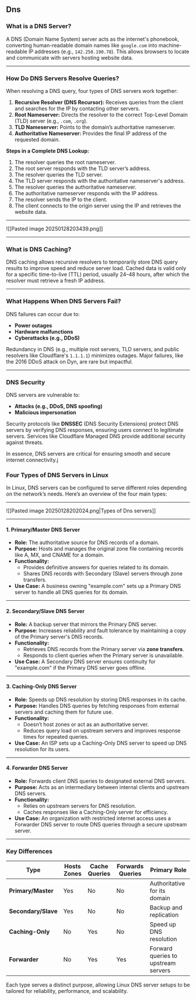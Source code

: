 ## Dns
### **What is a DNS Server?**
A DNS (Domain Name System) server acts as the internet's phonebook, converting human-readable domain names like `google.com` into machine-readable IP addresses (e.g., `142.250.190.78`). This allows browsers to locate and communicate with servers hosting website data.

---

### **How Do DNS Servers Resolve Queries?**
When resolving a DNS query, four types of DNS servers work together:
1. **Recursive Resolver (DNS Recursor):** Receives queries from the client and searches for the IP by contacting other servers.
2. **Root Nameserver:** Directs the resolver to the correct Top-Level Domain (TLD) server (e.g., `.com`, `.org`).
3. **TLD Nameserver:** Points to the domain’s authoritative nameserver.
4. **Authoritative Nameserver:** Provides the final IP address of the requested domain.

**Steps in a Complete DNS Lookup:**
1. The resolver queries the root nameserver.
2. The root server responds with the TLD server’s address.
3. The resolver queries the TLD server.
4. The TLD server responds with the authoritative nameserver's address.
5. The resolver queries the authoritative nameserver.
6. The authoritative nameserver responds with the IP address.
7. The resolver sends the IP to the client.
8. The client connects to the origin server using the IP and retrieves the website data.
---
![[Pasted image 20250128203439.png]]

---

### **What is DNS Caching?**
DNS caching allows recursive resolvers to temporarily store DNS query results to improve speed and reduce server load. Cached data is valid only for a specific time-to-live (TTL) period, usually 24–48 hours, after which the resolver must retrieve a fresh IP address. 

---

### **What Happens When DNS Servers Fail?**
DNS failures can occur due to:
- **Power outages**
- **Hardware malfunctions**
- **Cyberattacks (e.g., DDoS)**

Redundancy in DNS (e.g., multiple root servers, TLD servers, and public resolvers like Cloudflare's `1.1.1.1`) minimizes outages. Major failures, like the 2016 DDoS attack on Dyn, are rare but impactful.

---

### **DNS Security**
DNS servers are vulnerable to:
- **Attacks (e.g., DDoS, DNS spoofing)**  
- **Malicious impersonation**

Security protocols like **DNSSEC** (DNS Security Extensions) protect DNS servers by verifying DNS responses, ensuring users connect to legitimate servers. Services like Cloudflare Managed DNS provide additional security against threats.

In essence, DNS servers are critical for ensuring smooth and secure internet connectivity.j


### **Four Types of DNS Servers in Linux**

In Linux, DNS servers can be configured to serve different roles depending on the network’s needs. Here’s an overview of the four main types:


---
![[Pasted image 20250128202024.png|Types of Dns servers]]

---
#### **1. Primary/Master DNS Server**
- **Role:** The authoritative source for DNS records of a domain.  
- **Purpose:** Hosts and manages the original zone file containing records like A, MX, and CNAME for a domain.  
- **Functionality:**  
  - Provides definitive answers for queries related to its domain.  
  - Shares DNS records with Secondary (Slave) servers through zone transfers.  
- **Use Case:** A business owning "example.com" sets up a Primary DNS server to handle all DNS queries for its domain.

---

#### **2. Secondary/Slave DNS Server**
- **Role:** A backup server that mirrors the Primary DNS server.  
- **Purpose:** Increases reliability and fault tolerance by maintaining a copy of the Primary server's DNS records.  
- **Functionality:**  
  - Retrieves DNS records from the Primary server via **zone transfers**.  
  - Responds to client queries when the Primary server is unavailable.  
- **Use Case:** A Secondary DNS server ensures continuity for "example.com" if the Primary DNS server goes offline.

---

#### **3. Caching-Only DNS Server**
- **Role:** Speeds up DNS resolution by storing DNS responses in its cache.  
- **Purpose:** Handles DNS queries by fetching responses from external servers and caching them for future use.  
- **Functionality:**  
  - Doesn’t host zones or act as an authoritative server.  
  - Reduces query load on upstream servers and improves response times for repeated queries.  
- **Use Case:** An ISP sets up a Caching-Only DNS server to speed up DNS resolution for its users.

---

#### **4. Forwarder DNS Server**
- **Role:** Forwards client DNS queries to designated external DNS servers.  
- **Purpose:** Acts as an intermediary between internal clients and upstream DNS servers.  
- **Functionality:**  
  - Relies on upstream servers for DNS resolution.  
  - Caches responses like a Caching-Only server for efficiency.  
- **Use Case:** An organization with restricted internet access uses a Forwarder DNS server to route DNS queries through a secure upstream server.

---

### **Key Differences**
| **Type**            | **Hosts Zones** | **Cache Queries** | **Forwards Queries** | **Primary Role**                    |
| ------------------- | --------------- | ----------------- | -------------------- | ----------------------------------- |
| **Primary/Master**  | Yes             | No                | No                   | Authoritative for its domain        |
| **Secondary/Slave** | Yes             | No                | No                   | Backup and replication              |
| **Caching-Only**    | No              | Yes               | No                   | Speed up DNS resolution             |
| **Forwarder**       | No              | Yes               | Yes                  | Forward queries to upstream servers |

Each type serves a distinct purpose, allowing Linux DNS server setups to be tailored for reliability, performance, and scalability.
